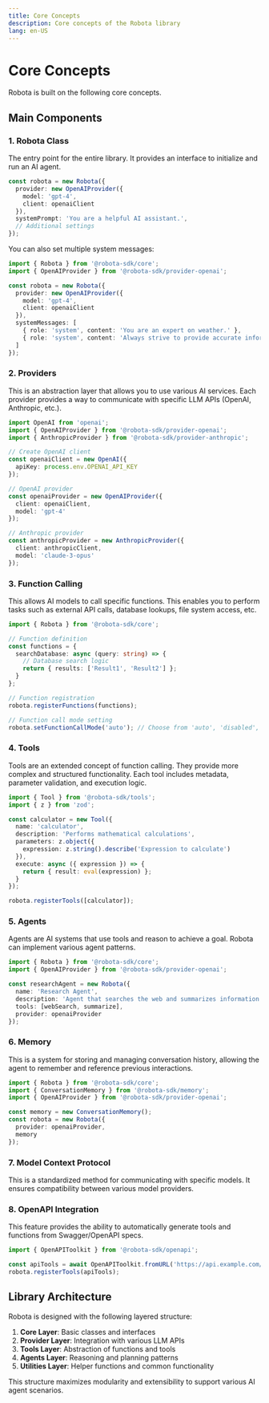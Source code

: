 ```yaml
---
title: Core Concepts
description: Core concepts of the Robota library
lang: en-US
---
```


# Core Concepts

Robota is built on the following core concepts.

## Main Components

### 1. Robota Class

The entry point for the entire library. It provides an interface to initialize and run an AI agent.

```typescript
const robota = new Robota({
  provider: new OpenAIProvider({
    model: 'gpt-4',
    client: openaiClient
  }),
  systemPrompt: 'You are a helpful AI assistant.',
  // Additional settings
});
```

You can also set multiple system messages:

```typescript
import { Robota } from '@robota-sdk/core';
import { OpenAIProvider } from '@robota-sdk/provider-openai';

const robota = new Robota({
  provider: new OpenAIProvider({
    model: 'gpt-4',
    client: openaiClient
  }),
  systemMessages: [
    { role: 'system', content: 'You are an expert on weather.' },
    { role: 'system', content: 'Always strive to provide accurate information.' }
  ]
});
```

### 2. Providers

This is an abstraction layer that allows you to use various AI services. Each provider provides a way to communicate with specific LLM APIs (OpenAI, Anthropic, etc.).

```typescript
import OpenAI from 'openai';
import { OpenAIProvider } from '@robota-sdk/provider-openai';
import { AnthropicProvider } from '@robota-sdk/provider-anthropic';

// Create OpenAI client
const openaiClient = new OpenAI({
  apiKey: process.env.OPENAI_API_KEY
});

// OpenAI provider
const openaiProvider = new OpenAIProvider({
  client: openaiClient,
  model: 'gpt-4'
});

// Anthropic provider
const anthropicProvider = new AnthropicProvider({
  client: anthropicClient,
  model: 'claude-3-opus'
});
```

### 3. Function Calling

This allows AI models to call specific functions. This enables you to perform tasks such as external API calls, database lookups, file system access, etc.

```typescript
import { Robota } from '@robota-sdk/core';

// Function definition
const functions = {
  searchDatabase: async (query: string) => {
    // Database search logic
    return { results: ['Result1', 'Result2'] };
  }
};

// Function registration
robota.registerFunctions(functions);

// Function call mode setting
robota.setFunctionCallMode('auto'); // Choose from 'auto', 'disabled', 'force'
```

### 4. Tools

Tools are an extended concept of function calling. They provide more complex and structured functionality. Each tool includes metadata, parameter validation, and execution logic.

```typescript
import { Tool } from '@robota-sdk/tools';
import { z } from 'zod';

const calculator = new Tool({
  name: 'calculator',
  description: 'Performs mathematical calculations',
  parameters: z.object({
    expression: z.string().describe('Expression to calculate')
  }),
  execute: async ({ expression }) => {
    return { result: eval(expression) };
  }
});

robota.registerTools([calculator]);
```

### 5. Agents

Agents are AI systems that use tools and reason to achieve a goal. Robota can implement various agent patterns.

```typescript
import { Robota } from '@robota-sdk/core';
import { OpenAIProvider } from '@robota-sdk/provider-openai';

const researchAgent = new Robota({
  name: 'Research Agent',
  description: 'Agent that searches the web and summarizes information',
  tools: [webSearch, summarize],
  provider: openaiProvider
});
```

### 6. Memory

This is a system for storing and managing conversation history, allowing the agent to remember and reference previous interactions.

```typescript
import { Robota } from '@robota-sdk/core';
import { ConversationMemory } from '@robota-sdk/memory';
import { OpenAIProvider } from '@robota-sdk/provider-openai';

const memory = new ConversationMemory();
const robota = new Robota({
  provider: openaiProvider,
  memory
});
```

### 7. Model Context Protocol

This is a standardized method for communicating with specific models. It ensures compatibility between various model providers.

### 8. OpenAPI Integration

This feature provides the ability to automatically generate tools and functions from Swagger/OpenAPI specs.

```typescript
import { OpenAPIToolkit } from '@robota-sdk/openapi';

const apiTools = await OpenAPIToolkit.fromURL('https://api.example.com/openapi.json');
robota.registerTools(apiTools);
```

## Library Architecture

Robota is designed with the following layered structure:

1. **Core Layer**: Basic classes and interfaces
2. **Provider Layer**: Integration with various LLM APIs
3. **Tools Layer**: Abstraction of functions and tools
4. **Agents Layer**: Reasoning and planning patterns
5. **Utilities Layer**: Helper functions and common functionality

This structure maximizes modularity and extensibility to support various AI agent scenarios. 
